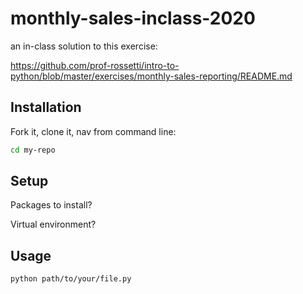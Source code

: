 # monthly-sales-inclass-2020

an in-class solution to this exercise:

https://github.com/prof-rossetti/intro-to-python/blob/master/exercises/monthly-sales-reporting/README.md

## Installation

Fork it, clone it, nav from command line:

```sh
cd my-repo
```

## Setup

Packages to install?

Virtual environment?

## Usage

```sh
python path/to/your/file.py
```

